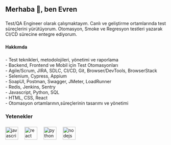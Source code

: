 <h2 align="left">Merhaba 👋, ben Evren</h2>

###

<p align="left">Test/QA Engineer olarak çalışmaktayım. Canlı ve geliştirme ortamlarında test süreçlerini yürütüyorum. Otomasyon, Smoke ve Regresyon testleri yazarak CI/CD sürecine entegre ediyorum. </p>

###

<h4 align="left">Hakkımda</h4>

###

<p align="left"> 
  - Test teknikleri, metodolojileri, yönetimi ve raporlama <br> 
  - Backend, Frontend ve Mobil için Test Otomasyonları <br> 
  - Agile/Scrum, JIRA, SDLC, CI/CD, Git, Browser/DevTools, BrowserStack <br> 
  - Selenium, Cypress, Appium <br> 
  - SoapUI, Postman, Swagger, JMeter, LoadRunner <br> 
  - Redis, Jenkins, Sentry  <br> 
  - Javascript, Python, SQL <br> 
  - HTML, CSS, React <br> 
  - Otomasyon ortamlarının,süreçlerinin tasarımı ve yönetimi <br> 

###

<h3 align="left">Yetenekler</h3>

###

<div align="left">
  <img src="https://cdn.jsdelivr.net/gh/devicons/devicon/icons/javascript/javascript-original.svg" height="40" alt="javascript logo"  />
  <img width="12" />
  <img src="https://cdn.jsdelivr.net/gh/devicons/devicon/icons/react/react-original.svg" height="40" alt="react logo"  />
  <img width="12" />
  <img src="https://skillicons.dev/icons?i=py" height="40" alt="python logo"  />
  <img width="12" />
  <img src="https://cdn.jsdelivr.net/gh/devicons/devicon/icons/nodejs/nodejs-original.svg" height="40" alt="nodejs logo"  />
</div>

###
